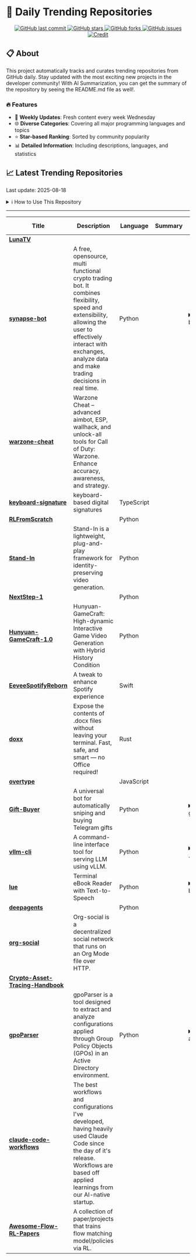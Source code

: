 # 🌟 Daily Trending Repositories

<div align="center">
<a href="https://github.com/marc-ko/daily-trending-repo/commits/main">
    <img src="https://img.shields.io/github/last-commit/marc-ko/daily-trending-repo" alt="GitHub last commit" />
</a>

<a href="https://github.com/marc-ko/daily-trending-repo/stargazers">
    <img src="https://img.shields.io/github/stars/marc-ko/daily-trending-repo" alt="GitHub stars" />
</a>
<a href="https://github.com/marc-ko/daily-trending-repo/network/members">
    <img src="https://img.shields.io/github/forks/marc-ko/daily-trending-repo" alt="GitHub forks" />
</a>
<a href="https://github.com/marc-ko/daily-trending-repo/issues">
    <img src="https://img.shields.io/github/issues/marc-ko/daily-trending-repo" alt="GitHub issues" />
</a>
<a alt="credit" href="https://github.com/zezhishao/DailyArXiv">
 <img src="https://img.shields.io/badge/credit%20-%20Idea%20From%20This%20Repo-blue" alt="Credit">
</a>
</div>

## 📋 About

This project automatically tracks and curates trending repositories from GitHub daily. Stay updated with the most exciting new projects in the developer community! With AI Summarization, you can get the summary of the repository by seeing the README.md file as well!.

### 🔥 Features

- 🔄 **Weekly Updates**: Fresh content every week Wednesday
- 🌐 **Diverse Categories**: Covering all major programming languages and topics
- ⭐ **Star-based Ranking**: Sorted by community popularity
- 📊 **Detailed Information**: Including descriptions, languages, and statistics

## 📈 Latest Trending Repositories

Last update: 2025-08-18

<details>
<summary>ℹ️ How to Use This Repository</summary>

1. **Star & Watch**: Click the 'Star' and 'Watch' buttons to receive weekly email notifications
2. **Browse**: Explore trending repositories organized by popularity
3. **Contribute**: Feel free to open issues or suggest improvements

</details>

---

| **Title** | **Description** | **Language** | **Summary** | **Tags** | **Stars Count** |
| --- | --- | --- | --- | --- | --- |
| **[LunaTV](https://github.com/MoonTechLab/LunaTV)** |  |  |  |  | 2035 |
| **[synapse-bot](https://github.com/anthugeist/synapse-bot)** | A free, opensource, multi functional crypto trading bot. It combines flexibility, speed and extensibility, allowing the user to effectively interact with exchanges, analyze data and make trading decisions in real time. | Python |  | <details><summary>bitco...</summary><p>bitcoin, bitcoin-trading, crypto, cryptocurrency, open-source, trading, trading-bot, trading-strategies, trading-systems, trading-tool</p></details> | 507 |
| **[warzone-cheat](https://github.com/BO6-Warzone-cheat/warzone-cheat)** | Warzone Cheat – advanced aimbot, ESP, wallhack, and unlock-all tools for Call of Duty: Warzone. Enhance accuracy, awareness, and strategy. |  |  |  | 471 |
| **[keyboard-signature](https://github.com/cnrad/keyboard-signature)** | keyboard-based digital signatures | TypeScript |  |  | 426 |
| **[RLFromScratch](https://github.com/mingyin0312/RLFromScratch)** |  | Python |  |  | 387 |
| **[Stand-In](https://github.com/WeChatCV/Stand-In)** | Stand-In is a lightweight, plug-and-play framework for identity-preserving video generation. | Python |  |  | 382 |
| **[NextStep-1](https://github.com/stepfun-ai/NextStep-1)** |  | Python |  |  | 357 |
| **[Hunyuan-GameCraft-1.0](https://github.com/Tencent-Hunyuan/Hunyuan-GameCraft-1.0)** | Hunyuan-GameCraft: High-dynamic Interactive Game Video Generation with Hybrid History Condition | Python |  |  | 356 |
| **[EeveeSpotifyReborn](https://github.com/whoeevee/EeveeSpotifyReborn)** | A tweak to enhance Spotify experience | Swift |  |  | 270 |
| **[doxx](https://github.com/bgreenwell/doxx)** | Expose the contents of .docx files without leaving your terminal. Fast, safe, and smart — no Office required! | Rust |  |  | 243 |
| **[overtype](https://github.com/panphora/overtype)** |  | JavaScript |  |  | 237 |
| **[Gift-Buyer](https://github.com/blindxvc/Gift-Buyer)** | A universal bot for automatically sniping and buying Telegram gifts | Python |  | <details><summary>gift-...</summary><p>gift-buyer, gift-sniper, opensource, python, telegram-gift-buyer, telegramgift</p></details> | 219 |
| **[vllm-cli](https://github.com/Chen-zexi/vllm-cli)** | A command-line interface tool for serving LLM using vLLM. | Python |  | <details><summary>llm, ...</summary><p>llm, llm-tools, vllm</p></details> | 217 |
| **[lue](https://github.com/superstarryeyes/lue)** | Terminal eBook Reader with Text-to-Speech | Python |  | <details><summary>book,...</summary><p>book, cli, doc, docx, ebook, epub, modular, pdf, reader, terminal, text-to-speech, tts, txt, voice</p></details> | 208 |
| **[deepagents](https://github.com/sagar-n/deepagents)** |  | Python |  |  | 204 |
| **[org-social](https://github.com/tanrax/org-social)** | Org-social is a decentralized social network that runs on an Org Mode file over HTTP. |  |  |  | 198 |
| **[Crypto-Asset-Tracing-Handbook](https://github.com/slowmist/Crypto-Asset-Tracing-Handbook)** |  |  |  |  | 167 |
| **[gpoParser](https://github.com/synacktiv/gpoParser)** | gpoParser is a tool designed to extract and analyze configurations applied through Group Policy Objects (GPOs) in an Active Directory environment. | Python |  | <details><summary>activ...</summary><p>active-directory, gpo, pentest-tool, red-team</p></details> | 162 |
| **[claude-code-workflows](https://github.com/OneRedOak/claude-code-workflows)** | The best workflows and configurations I've developed, having heavily used Claude Code since the day of it's release. Workflows are based off applied learnings from our AI-native startup. |  |  |  | 158 |
| **[Awesome-Flow-RL-Papers](https://github.com/Tonghe-Zhang/Awesome-Flow-RL-Papers)** | A collection of paper/projects that trains flow matching model/policies via RL.  |  |  |  | 154 |

